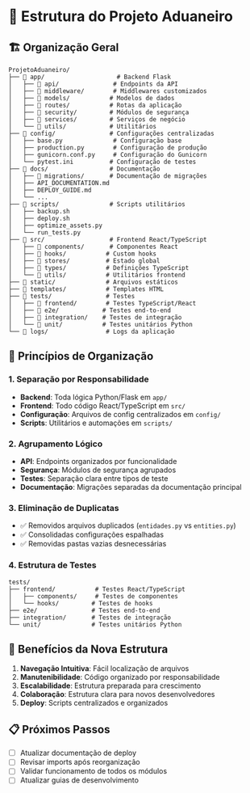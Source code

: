 # 📁 Estrutura do Projeto Aduaneiro

## 🏗️ Organização Geral

```
ProjetoAduaneiro/
├── 📁 app/                    # Backend Flask
│   ├── 📁 api/               # Endpoints da API
│   ├── 📁 middleware/        # Middlewares customizados
│   ├── 📁 models/           # Modelos de dados
│   ├── 📁 routes/           # Rotas da aplicação
│   ├── 📁 security/         # Módulos de segurança
│   ├── 📁 services/         # Serviços de negócio
│   └── 📁 utils/            # Utilitários
├── 📁 config/               # Configurações centralizadas
│   ├── base.py              # Configuração base
│   ├── production.py        # Configuração de produção
│   ├── gunicorn.conf.py     # Configuração do Gunicorn
│   └── pytest.ini          # Configuração de testes
├── 📁 docs/                 # Documentação
│   ├── 📁 migrations/       # Documentação de migrações
│   ├── API_DOCUMENTATION.md
│   ├── DEPLOY_GUIDE.md
│   └── ...
├── 📁 scripts/              # Scripts utilitários
│   ├── backup.sh
│   ├── deploy.sh
│   ├── optimize_assets.py
│   └── run_tests.py
├── 📁 src/                  # Frontend React/TypeScript
│   ├── 📁 components/       # Componentes React
│   ├── 📁 hooks/           # Custom hooks
│   ├── 📁 stores/          # Estado global
│   ├── 📁 types/           # Definições TypeScript
│   └── 📁 utils/           # Utilitários frontend
├── 📁 static/              # Arquivos estáticos
├── 📁 templates/           # Templates HTML
├── 📁 tests/               # Testes
│   ├── 📁 frontend/        # Testes TypeScript/React
│   ├── 📁 e2e/            # Testes end-to-end
│   ├── 📁 integration/    # Testes de integração
│   └── 📁 unit/           # Testes unitários Python
└── 📁 logs/                # Logs da aplicação
```

## 🎯 Princípios de Organização

### 1. **Separação por Responsabilidade**
- **Backend**: Toda lógica Python/Flask em `app/`
- **Frontend**: Todo código React/TypeScript em `src/`
- **Configuração**: Arquivos de config centralizados em `config/`
- **Scripts**: Utilitários e automações em `scripts/`

### 2. **Agrupamento Lógico**
- **API**: Endpoints organizados por funcionalidade
- **Segurança**: Módulos de segurança agrupados
- **Testes**: Separação clara entre tipos de teste
- **Documentação**: Migrações separadas da documentação principal

### 3. **Eliminação de Duplicatas**
- ✅ Removidos arquivos duplicados (`entidades.py` vs `entities.py`)
- ✅ Consolidadas configurações espalhadas
- ✅ Removidas pastas vazias desnecessárias

### 4. **Estrutura de Testes**
```
tests/
├── frontend/           # Testes React/TypeScript
│   ├── components/     # Testes de componentes
│   └── hooks/         # Testes de hooks
├── e2e/               # Testes end-to-end
├── integration/       # Testes de integração
└── unit/              # Testes unitários Python
```

## 🚀 Benefícios da Nova Estrutura

1. **Navegação Intuitiva**: Fácil localização de arquivos
2. **Manutenibilidade**: Código organizado por responsabilidade
3. **Escalabilidade**: Estrutura preparada para crescimento
4. **Colaboração**: Estrutura clara para novos desenvolvedores
5. **Deploy**: Scripts centralizados e organizados

## 📋 Próximos Passos

- [ ] Atualizar documentação de deploy
- [ ] Revisar imports após reorganização
- [ ] Validar funcionamento de todos os módulos
- [ ] Atualizar guias de desenvolvimento
